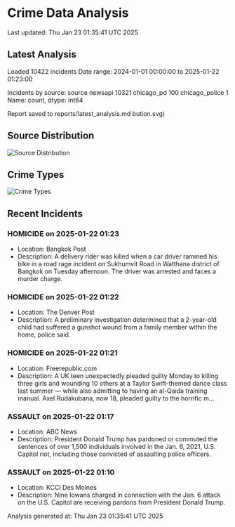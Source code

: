 # Crime Data Analysis
Last updated: Thu Jan 23 01:35:41 UTC 2025

## Latest Analysis

Loaded 10422 incidents
Date range: 2024-01-01 00:00:00 to 2025-01-22 01:23:00

Incidents by source:
source
newsapi           10321
chicago_pd          100
chicago_police        1
Name: count, dtype: int64

Report saved to reports/latest_analysis.md
bution.svg)

## Source Distribution
![Source Distribution](images/source_distribution.svg)

## Crime Types
![Crime Types](images/crime_types.svg)

## Recent Incidents

### HOMICIDE on 2025-01-22 01:23
- Location: Bangkok Post
- Description: A delivery rider was killed when a car driver rammed his bike in a road rage incident on Sukhumvit Road in Watthana district of Bangkok on Tuesday afternoon. The driver was arrested and faces a murder charge.


### HOMICIDE on 2025-01-22 01:22
- Location: The Denver Post
- Description: A preliminary investigation determined that a 2-year-old child had suffered a gunshot wound from a family member within the home, police said.


### HOMICIDE on 2025-01-22 01:21
- Location: Freerepublic.com
- Description: A UK teen unexpectedly pleaded guilty Monday to killing three girls and wounding 10 others at a Taylor Swift-themed dance class last summer — while also admitting to having an al-Qaida training manual. Axel Rudakubana, now 18, pleaded guilty to the horrific m…


### ASSAULT on 2025-01-22 01:17
- Location: ABC News
- Description: President Donald Trump has pardoned or commuted the sentences of over 1,500 individuals involved in the Jan. 6, 2021, U.S. Capitol riot, including those convicted of assaulting police officers.


### ASSAULT on 2025-01-22 01:10
- Location: KCCI Des Moines
- Description: Nine Iowans charged in connection with the Jan. 6 attack on the U.S. Capitol are receiving pardons from President Donald Trump.

Analysis generated at: Thu Jan 23 01:35:41 UTC 2025
